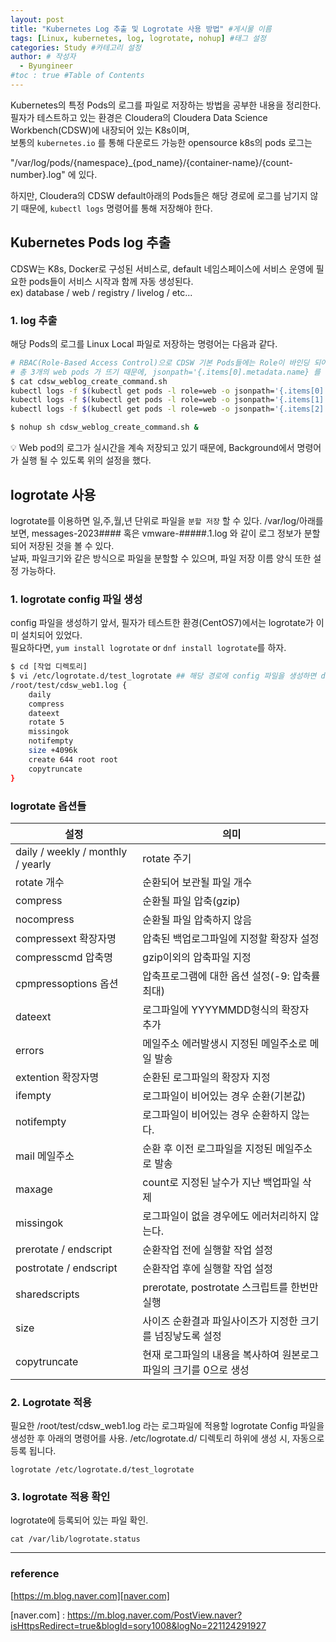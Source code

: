 ```yaml
---
layout: post
title: "Kubernetes Log 추출 및 Logrotate 사용 방법" #게시물 이름
tags: [Linux, kubernetes, log, logrotate, nohup] #태그 설정
categories: Study #카테고리 설정
author: # 작성자
  - Byungineer
#toc : true #Table of Contents
---
```


Kubernetes의 특정 Pods의 로그를 파일로 저장하는 방법을 공부한 내용을 정리한다.   
필자가 테스트하고 있는 환경은 Cloudera의 Cloudera Data Science Workbench(CDSW)에 내장되어 있는 K8s이며,   
보통의 `kubernetes.io` 를 통해 다운로드 가능한 opensource k8s의 pods 로그는   

"/var/log/pods/{namespace}_{pod_name}/{container-name}/{count-number}.log" 에 있다.

하지만, Cloudera의 CDSW default아래의 Pods들은 해당 경로에 로그를 남기지 않기 때문에, `kubectl logs` 명령어를 통해 저장해야 한다.


## Kubernetes Pods log 추출

CDSW는 K8s, Docker로 구성된 서비스로, default 네임스페이스에 서비스 운영에 필요한 pods들이 서비스 시작과 함께 자동 생성된다.   
ex) database / web / registry / livelog / etc...

### 1. log 추출
해당 Pods의 로그를 Linux Local 파일로 저장하는 명령어는 다음과 같다.   
```bash
# RBAC(Role-Based Access Control)으로 CDSW 기본 Pods들에는 Role이 바인딩 되어 있습니다.
# 총 3개의 web pods 가 뜨기 때문에, jsonpath='{.items[0].metadata.name} 를 통한 pods 구분
$ cat cdsw_weblog_create_command.sh 
kubectl logs -f $(kubectl get pods -l role=web -o jsonpath='{.items[0].metadata.name}')  >  $PWD/cdsw_web1.log & \
kubectl logs -f $(kubectl get pods -l role=web -o jsonpath='{.items[1].metadata.name}')  >  $PWD/cdsw_web2.log & \
kubectl logs -f $(kubectl get pods -l role=web -o jsonpath='{.items[2].metadata.name}')  >  $PWD/cdsw_web3.log

$ nohup sh cdsw_weblog_create_command.sh &
```   
  <aside>
  💡 Web pod의 로그가 실시간을 계속 저장되고 있기 때문에, Background에서 명령어가 실행 될 수 있도록 위의 설정을 했다.
  </aside>  


## logrotate 사용

logrotate를 이용하면 일,주,월,년 단위로 파일을 `분할 저장` 할 수 있다. /var/log/아래를 보면, messages-2023#### 혹은 vmware-#####.1.log 와 같이 로그 정보가 분할되어 저장된 것을 볼 수 있다.   
날짜, 파일크기와 같은 방식으로 파일을 분할할 수 있으며, 파일 저장 이름 양식 또한 설정 가능하다.

### 1. logrotate config 파일 생성 

config 파일을 생성하기 앞서, 필자가 테스트한 환경(CentOS7)에서는 logrotate가 이미 설치되어 있었다.   
필요하다면, `yum install logrotate` or `dnf install logrotate`를 하자.   

```bash
$ cd [작업 디렉토리]
$ vi /etc/logrotate.d/test_logrotate ## 해당 경로에 config 파일을 생성하면 daily cron이 스크랩해서 자동 등록됩니다. 
/root/test/cdsw_web1.log {
    daily
    compress
    dateext
    rotate 5
    missingok
    notifempty
    size +4096k
    create 644 root root
    copytruncate
}
```

### logrotate 옵션들

설정    | 의미
--------------------- | ---------------------
daily / weekly / monthly / yearly |	rotate 주기
rotate 개수	|   순환되어 보관될 파일 개수
compress |	순환될 파일 압축(gzip) 
nocompress | 순환될 파일 압축하지 않음
compressext 확장자명 | 압축된 백업로그파일에 지정할 확장자 설정
compresscmd 압축명 | gzip이외의 압축파일 지정 
cpmpressoptions 옵션 | 압축프로그램에 대한 옵션 설정(-9: 압축률 최대)
dateext	| 로그파일에  YYYYMMDD형식의 확장자 추가
errors | 메일주소	에러발생시 지정된 메일주소로 메일 발송
extention 확장자명	| 순환된 로그파일의 확장자 지정
ifempty	| 로그파일이 비어있는 경우 순환(기본값)
notifempty |	로그파일이 비어있는 경우 순환하지 않는다.
mail 메일주소	| 순환 후 이전 로그파일을 지정된 메일주소로 발송
maxage	| count로 지정된 날수가 지난 백업파일 삭제
missingok	| 로그파일이 없을 경우에도 에러처리하지 않는다.
prerotate / endscript	| 순환작업 전에 실행할 작업 설정
postrotate / endscript	| 순환작업 후에 실행할 작업 설정
sharedscripts	| prerotate, postrotate 스크립트를 한번만 실행
size | 사이즈	순환결과 파일사이즈가 지정한 크기를 넘징낳도록 설정
copytruncate	| 현재 로그파일의 내용을 복사하여 원본로그 파일의 크기를 0으로 생성


### 2. Logrotate 적용

필요한 /root/test/cdsw_web1.log 라는 로그파일에 적용할 logrotate Config 파일을 생성한 후 아래의 명령어를 사용. /etc/logrotate.d/ 디렉토리 하위에 생성 시, 자동으로 등록 됩니다.   

```
logrotate /etc/logrotate.d/test_logrotate
```

### 3. logrotate 적용 확인

logrotate에 등록되어 있는 파일 확인.

```
cat /var/lib/logrotate.status
```


---
### reference

[https://m.blog.naver.com][naver.com]

[naver.com] : https://m.blog.naver.com/PostView.naver?isHttpsRedirect=true&blogId=sory1008&logNo=221124291927





